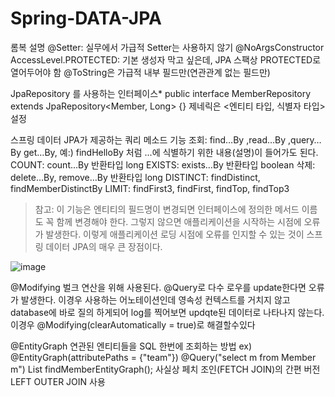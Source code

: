 # Spring-DATA-JPA

롬복 설명
@Setter: 실무에서 가급적 Setter는 사용하지 않기
@NoArgsConstructor AccessLevel.PROTECTED: 기본 생성자 막고 싶은데, JPA 스팩상
PROTECTED로 열어두어야 함
@ToString은 가급적 내부 필드만(연관관계 없는 필드만)

 JpaRepository 를 사용하는 인터페이스*
public interface MemberRepository extends JpaRepository<Member, Long> {}
제네릭은 <엔티티 타입, 식별자 타입> 설정

스프링 데이터 JPA가 제공하는 쿼리 메소드 기능
조회: find…By ,read…By ,query…By get…By,
예:) findHelloBy 처럼 ...에 식별하기 위한 내용(설명)이 들어가도 된다.
COUNT: count…By 반환타입 long
EXISTS: exists…By 반환타입 boolean
삭제: delete…By, remove…By 반환타입 long
DISTINCT: findDistinct, findMemberDistinctBy
LIMIT: findFirst3, findFirst, findTop, findTop3
> 참고: 이 기능은 엔티티의 필드명이 변경되면 인터페이스에 정의한 메서드 이름도 꼭 함께 변경해야 한다.
그렇지 않으면 애플리케이션을 시작하는 시점에 오류가 발생한다.
> 이렇게 애플리케이션 로딩 시점에 오류를 인지할 수 있는 것이 스프링 데이터 JPA의 매우 큰 장점이다.

![image](https://user-images.githubusercontent.com/69129562/196655319-67b17490-0b93-45a2-a823-c4b020444846.png)


@Modifying
벌크 연산을 위해 사용된다. @Query로 다수 로우를 update한다면 오류가 발생한다.
이경우 사용하는 어노테이션인데 영속성 컨텍스트를 거치지 않고 database에 바로 질의 하게되어 log를 찍어보면 updqte된 데이터로 나타나지 않는다.
이경우 @Modifying(clearAutomatically = true)로 해결할수있다

@EntityGraph
연관된 엔티티들을 SQL 한번에 조회하는 방법
ex)
@EntityGraph(attributePaths = {"team"})
@Query("select m from Member m")
List<Member> findMemberEntityGraph();
사실상 페치 조인(FETCH JOIN)의 간편 버전
LEFT OUTER JOIN 사용

